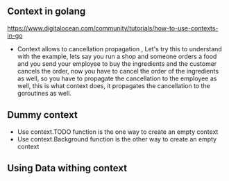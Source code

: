 ## Context in golang

https://www.digitalocean.com/community/tutorials/how-to-use-contexts-in-go

- Context allows to cancellation propagation , Let's try this to understand with the example, lets say you run a shop and someone orders a food and you send your employee to buy the ingredients and the customer cancels the order, now you have to cancel the order of the ingredients as well, so you have to propagate the cancellation to the employee as well, this is what context does, it propagates the cancellation to the goroutines as well.


## Dummy context 

- Use context.TODO function is the one way to create an empty context
- Use context.Background function is the other way to create an empty context


## Using Data withing context


